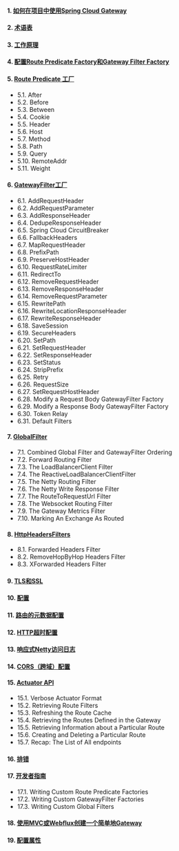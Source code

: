 #### 1. [如何在项目中使用Spring Cloud Gateway](https://docs.spring.io/spring-cloud-gateway/docs/current/reference/html/#gateway-starter)
#### 2. [术语表](https://docs.spring.io/spring-cloud-gateway/docs/current/reference/html/#glossary)
#### 3. [工作原理](https://docs.spring.io/spring-cloud-gateway/docs/current/reference/html/#gateway-how-it-works)
#### 4. [配置Route Predicate Factory和Gateway Filter Factory](https://docs.spring.io/spring-cloud-gateway/docs/current/reference/html/#configuring-route-predicate-factories-and-gateway-filter-factories)
#### 5. [Route Predicate 工厂](https://docs.spring.io/spring-cloud-gateway/docs/current/reference/html/#gateway-request-predicates-factories)
- 5.1. After
- 5.2. Before 
- 5.3. Between
- 5.4. Cookie
- 5.5. Header
- 5.6. Host
- 5.7. Method
- 5.8. Path
- 5.9. Query
- 5.10. RemoteAddr
- 5.11. Weight
#### 6. [GatewayFilter工厂](https://docs.spring.io/spring-cloud-gateway/docs/current/reference/html/#gatewayfilter-factories)
- 6.1. AddRequestHeader
- 6.2. AddRequestParameter
- 6.3. AddResponseHeader
- 6.4. DedupeResponseHeader
- 6.5. Spring Cloud CircuitBreaker
- 6.6. FallbackHeaders
- 6.7. MapRequestHeader
- 6.8. PrefixPath
- 6.9. PreserveHostHeader
- 6.10. RequestRateLimiter
- 6.11. RedirectTo
- 6.12. RemoveRequestHeader
- 6.13. RemoveResponseHeader
- 6.14. RemoveRequestParameter
- 6.15. RewritePath
- 6.16. RewriteLocationResponseHeader
- 6.17. RewriteResponseHeader
- 6.18. SaveSession
- 6.19. SecureHeaders
- 6.20. SetPath
- 6.21. SetRequestHeader
- 6.22. SetResponseHeader
- 6.23. SetStatus
- 6.24. StripPrefix
- 6.25. Retry
- 6.26. RequestSize
- 6.27. SetRequestHostHeader
- 6.28. Modify a Request Body GatewayFilter Factory
- 6.29. Modify a Response Body GatewayFilter Factory
- 6.30. Token Relay
- 6.31. Default Filters
#### 7. [GlobalFilter](https://docs.spring.io/spring-cloud-gateway/docs/current/reference/html/#global-filters)
- 7.1. Combined Global Filter and GatewayFilter Ordering
- 7.2. Forward Routing Filter
- 7.3. The LoadBalancerClient Filter
- 7.4. The ReactiveLoadBalancerClientFilter
- 7.5. The Netty Routing Filter
- 7.6. The Netty Write Response Filter
- 7.7. The RouteToRequestUrl Filter
- 7.8. The Websocket Routing Filter
- 7.9. The Gateway Metrics Filter
- 7.10. Marking An Exchange As Routed
#### 8. [HttpHeadersFilters](https://docs.spring.io/spring-cloud-gateway/docs/current/reference/html/#httpheadersfilters)
- 8.1. Forwarded Headers Filter
- 8.2. RemoveHopByHop Headers Filter
- 8.3. XForwarded Headers Filter
#### 9. [TLS和SSL](https://docs.spring.io/spring-cloud-gateway/docs/current/reference/html/#tls-and-ssl)
#### 10. [配置](https://docs.spring.io/spring-cloud-gateway/docs/current/reference/html/#configuration)
#### 11. [路由的元数据配置](https://docs.spring.io/spring-cloud-gateway/docs/current/reference/html/#route-metadata-configuration)
#### 12. [HTTP超时配置](https://docs.spring.io/spring-cloud-gateway/docs/current/reference/html/#http-timeouts-configuration)
#### 13. [响应式Netty访问日志](https://docs.spring.io/spring-cloud-gateway/docs/current/reference/html/#reactor-netty-access-logs)
#### 14. [CORS（跨域）配置](https://docs.spring.io/spring-cloud-gateway/docs/current/reference/html/#cors-configuration)
#### 15. [Actuator API](https://docs.spring.io/spring-cloud-gateway/docs/current/reference/html/#actuator-api)
- 15.1. Verbose Actuator Format
- 15.2. Retrieving Route Filters
- 15.3. Refreshing the Route Cache
- 15.4. Retrieving the Routes Defined in the Gateway
- 15.5. Retrieving Information about a Particular Route
- 15.6. Creating and Deleting a Particular Route
- 15.7. Recap: The List of All endpoints
#### 16. [排错](https://docs.spring.io/spring-cloud-gateway/docs/current/reference/html/#troubleshooting)
#### 17. [开发者指南](https://docs.spring.io/spring-cloud-gateway/docs/current/reference/html/#developer-guide)
- 17.1. Writing Custom Route Predicate Factories
- 17.2. Writing Custom GatewayFilter Factories
- 17.3. Writing Custom Global Filters
#### 18. [使用MVC或Webflux创建一个简单地Gateway](https://docs.spring.io/spring-cloud-gateway/docs/current/reference/html/#building-a-simple-gateway-by-using-spring-mvc-or-webflux)
#### 19. [配置属性](https://docs.spring.io/spring-cloud-gateway/docs/current/reference/html/#configuration-properties)
